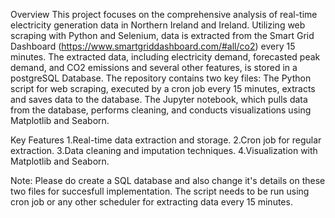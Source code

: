 Overview
This project focuses on the comprehensive analysis of real-time electricity generation data in Northern Ireland and Ireland. Utilizing web scraping with Python and Selenium, data is extracted from the Smart Grid Dashboard (https://www.smartgriddashboard.com/#all/co2) every 15 minutes. The extracted data, including electricity demand, forecasted peak demand, and CO2 emissions and several other features, is stored in a postgreSQL Database. The repository contains two key files: The Python script for web scraping, executed by a cron job every 15 minutes, extracts and saves data to the database.
The Jupyter notebook, which pulls data from the database, performs cleaning, and conducts visualizations using Matplotlib and Seaborn.

Key Features
1.Real-time data extraction and storage.
2.Cron job for regular extraction.
3.Data cleaning and imputation techniques.
4.Visualization with Matplotlib and Seaborn.

Note: Please do create a SQL database and also change it's details on these two files for succesfull implementation. The script needs to be run using cron job or any other scheduler for extracting data every 15 minutes.
